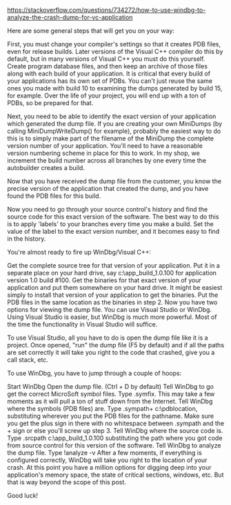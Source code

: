 https://stackoverflow.com/questions/734272/how-to-use-windbg-to-analyze-the-crash-dump-for-vc-application

Here are some general steps that will get you on your way:

First, you must change your compiler's settings so that it creates PDB files, even for release builds. Later versions of the Visual C++ compiler do this by default, but in many versions of Visual C++ you must do this yourself. Create program database files, and then keep an archive of those files along with each build of your application. It is critical that every build of your applications has its own set of PDBs. You can't just reuse the same ones you made with build 10 to examining the dumps generated by build 15, for example. Over the life of your project, you will end up with a ton of PDBs, so be prepared for that.

Next, you need to be able to identify the exact version of your application which generated the dump file. If you are creating your own MiniDumps (by calling MiniDumpWriteDump() for example), probably the easiest way to do this is to simply make part of the filename of the MiniDump the complete version number of your application. You'll need to have a reasonable version numbering scheme in place for this to work. In my shop, we increment the build number across all branches by one every time the autobuilder creates a build.

Now that you have received the dump file from the customer, you know the precise version of the application that created the dump, and you have found the PDB files for this build.

Now you need to go through your source control's history and find the source code for this exact version of the software. The best way to do this is to apply 'labels' to your branches every time you make a build. Set the value of the label to the exact version number, and it becomes easy to find in the history.

You're almost ready to fire up WinDbg/Visual C++:

Get the complete source tree for that version of your application. Put it in a separate place on your hard drive, say c:\app_build_1.0.100 for application version 1.0 build #100.
Get the binaries for that exact version of your application and put them somewhere on your hard drive. It might be easiest simply to install that version of your application to get the binaries.
Put the PDB files in the same location as the binaries in step 2.
Now you have two options for viewing the dump file. You can use Visual Studio or WinDbg. Using Visual Studio is easier, but WinDbg is much more powerful. Most of the time the functionality in Visual Studio will suffice.

To use Visual Studio, all you have to do is open the dump file like it is a project. Once opened, "run" the dump file (F5 by default) and if all the paths are set correctly it will take you right to the code that crashed, give you a call stack, etc.

To use WinDbg, you have to jump through a couple of hoops:

Start WinDbg
Open the dump file. (Ctrl + D by default)
Tell WinDbg to go get the correct MicroSoft symbol files. Type .symfix. This may take a few moments as it will pull a ton of stuff down from the Internet.
Tell WinDbg where the symbols (PDB files) are. Type .sympath+ c:\pdblocation, substituting wherever you put the PDB files for the pathname. Make sure you get the plus sign in there with no whitespace between .sympath and the + sign or else you'll screw up step 3.
Tell WinDbg where the source code is. Type .srcpath c:\app_build_1.0.100 substituting the path where you got code from source control for this version of the software.
Tell WinDbg to analyze the dump file. Type !analyze -v
After a few moments, if everything is configured correctly, WinDbg will take you right to the location of your crash. At this point you have a million options for digging deep into your application's memory space, the state of critical sections, windows, etc. But that is way beyond the scope of this post.

Good luck!